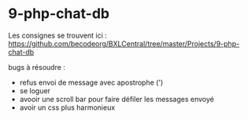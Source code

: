 # 9-php-chat-db
 Les consignes se trouvent ici : https://github.com/becodeorg/BXLCentral/tree/master/Projects/9-php-chat-db

bugs à résoudre :

- refus envoi de message avec apostrophe (')
- se loguer 
- avooir une scroll bar pour faire défiler les messages envoyé
- avoir un css plus harmonieux 

